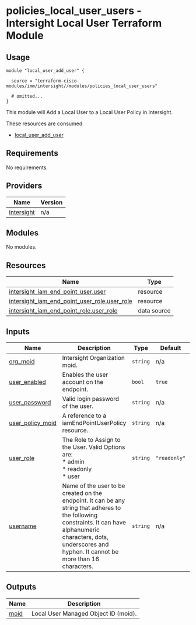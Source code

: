 # policies_local_user_users - Intersight Local User Terraform Module

## Usage

```hcl
module "local_user_add_user" {

  source = "terraform-cisco-modules/imm/intersight//modules/policies_local_user_users"

  # omitted...
}
```

This module will Add a Local User to a Local User Policy in Intersight.  

These resources are consumed

* [local_user_add_user](https://registry.terraform.io/providers/CiscoDevNet/intersight/latest/docs/resources/iam_end_point_user)

<!-- BEGINNING OF PRE-COMMIT-TERRAFORM DOCS HOOK -->
## Requirements

No requirements.

## Providers

| Name | Version |
|------|---------|
| <a name="provider_intersight"></a> [intersight](#provider\_intersight) | n/a |

## Modules

No modules.

## Resources

| Name | Type |
|------|------|
| [intersight_iam_end_point_user.user](https://registry.terraform.io/providers/CiscoDevNet/intersight/latest/docs/resources/iam_end_point_user) | resource |
| [intersight_iam_end_point_user_role.user_role](https://registry.terraform.io/providers/CiscoDevNet/intersight/latest/docs/resources/iam_end_point_user_role) | resource |
| [intersight_iam_end_point_role.user_role](https://registry.terraform.io/providers/CiscoDevNet/intersight/latest/docs/data-sources/iam_end_point_role) | data source |

## Inputs

| Name | Description | Type | Default | Required |
|------|-------------|------|---------|:--------:|
| <a name="input_org_moid"></a> [org\_moid](#input\_org\_moid) | Intersight Organization moid. | `string` | n/a | yes |
| <a name="input_user_enabled"></a> [user\_enabled](#input\_user\_enabled) | Enables the user account on the endpoint. | `bool` | `true` | no |
| <a name="input_user_password"></a> [user\_password](#input\_user\_password) | Valid login password of the user. | `string` | n/a | yes |
| <a name="input_user_policy_moid"></a> [user\_policy\_moid](#input\_user\_policy\_moid) | A reference to a iamEndPointUserPolicy resource. | `string` | n/a | yes |
| <a name="input_user_role"></a> [user\_role](#input\_user\_role) | The Role to Assign to the User.  Valid Options are:<br>* admin<br>* readonly<br>* user | `string` | `"readonly"` | no |
| <a name="input_username"></a> [username](#input\_username) | Name of the user to be created on the endpoint. It can be any string that adheres to the following constraints. It can have alphanumeric characters, dots, underscores and hyphen. It cannot be more than 16 characters. | `string` | n/a | yes |

## Outputs

| Name | Description |
|------|-------------|
| <a name="output_moid"></a> [moid](#output\_moid) | Local User Managed Object ID (moid). |
<!-- END OF PRE-COMMIT-TERRAFORM DOCS HOOK -->
